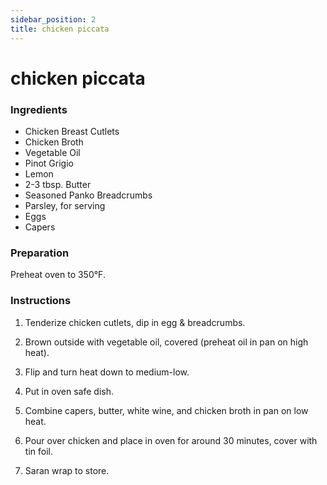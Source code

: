 ```yaml
---
sidebar_position: 2
title: chicken piccata
---
```

# chicken piccata
### Ingredients
- Chicken Breast Cutlets
- Chicken Broth
- Vegetable Oil
- Pinot Grigio
- Lemon
- 2-3 tbsp. Butter
- Seasoned Panko Breadcrumbs
- Parsley, for serving
- Eggs
- Capers

### Preparation
Preheat oven to 350°F.

### Instructions
1. Tenderize chicken cutlets, dip in egg & breadcrumbs.

2. Brown outside with vegetable oil, covered (preheat oil in pan on high heat).

3. Flip and turn heat down to medium-low.

4. Put in oven safe dish.

5. Combine capers, butter, white wine, and chicken broth in pan on low heat.

6. Pour over chicken and place in oven for around 30 minutes, cover with tin foil.

7. Saran wrap to store.